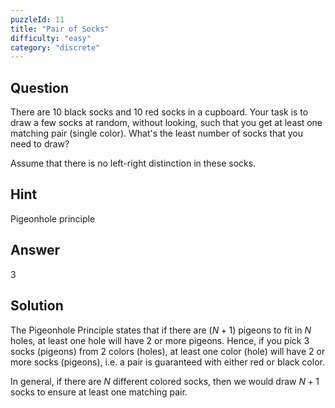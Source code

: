 ```yaml
---
puzzleId: 11
title: "Pair of Socks"
difficulty: "easy"
category: "discrete"
---
```


## Question
There are 10 black socks and 10 red socks in a cupboard. Your task is to draw a few socks at random, without looking, such that you get at least one matching pair (single color). What's the least number of socks that you need to draw?

Assume that there is no left-right distinction in these socks.

## Hint
Pigeonhole principle

## Answer
3

## Solution
The Pigeonhole Principle states that if there are $(N+1)$ pigeons to fit in $N$ holes, at least one hole will have $2$ or more pigeons. Hence, if you pick $3$ socks (pigeons) from $2$ colors (holes), at least one color (hole) will have $2$ or more socks (pigeons), i.e. a pair is guaranteed with either red or black color.

In general, if there are $N$ different colored socks, then we would draw $N+1$ socks to ensure at least one matching pair.

